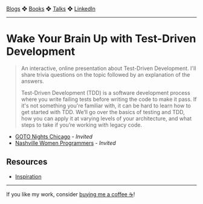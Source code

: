 [Blogs](../blogs.md) ❖ [Books](../books.md) ❖ [Talks](../talks.md) ❖ [LinkedIn](https://www.linkedin.com/in/victoriagonda/) 

---

# Wake Your Brain Up with Test-Driven Development

> An interactive, online presentation about Test-Driven Development. I'll share trivia questions on the topic followed by an explanation of the answers.
>
>Test-Driven Development (TDD) is a software development process where you write failing tests before writing the code to make it pass. If it's not something you're familiar with, it can be hard to learn how to get started with TDD. We’ll go over the basics of testing and TDD, how you can apply it at varying levels of your architecture, and what steps to take if you’re working with legacy code.

-   [GOTO Nights Chicago](https://www.meetup.com/goto-nights-chicago/events/270005308/) - _Invited_
-   [Nashville Women Programmers](https://www.meetup.com/NashvilleWomenProgrammers/events/trtkmrybcmbsb/) - _Invited_

## Resources

-   [Inspiration](tdd.md)

---

If you like my work, consider [buying me a coffee ☕](https://www.buymeacoffee.com/96JjLEW)!
